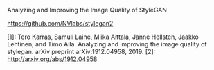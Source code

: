 

<!--
 * @version:
 * @Author:  StevenJokess https://github.com/StevenJokess
 * @Date: 2020-10-07 16:36:10
 * @LastEditors:  StevenJokess https://github.com/StevenJokess
 * @LastEditTime: 2020-10-17 17:05:10
 * @Description:
 * @TODO::
 * @Reference:
-->

Analyzing and Improving the Image Quality of StyleGAN

https://github.com/NVlabs/stylegan2


[1]: Tero Karras, Samuli Laine, Miika Aittala, Janne Hellsten, Jaakko Lehtinen, and Timo Aila. Analyzing and improving the image quality of stylegan. arXiv preprint arXiv:1912.04958, 2019.
[2]: http://arxiv.org/abs/1912.04958
